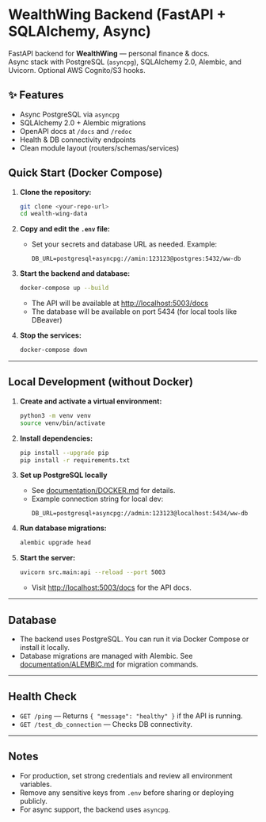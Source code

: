 # WealthWing Backend (FastAPI + SQLAlchemy, Async)

FastAPI backend for **WealthWing** — personal finance & docs.  
Async stack with PostgreSQL (`asyncpg`), SQLAlchemy 2.0, Alembic, and Uvicorn. Optional AWS Cognito/S3 hooks.

## ✨ Features

- Async PostgreSQL via `asyncpg`
- SQLAlchemy 2.0 + Alembic migrations
- OpenAPI docs at `/docs` and `/redoc`
- Health & DB connectivity endpoints
- Clean module layout (routers/schemas/services)

## Quick Start (Docker Compose)

1. **Clone the repository:**
   ```sh
   git clone <your-repo-url>
   cd wealth-wing-data
   ```

2. **Copy and edit the `.env` file:**
   - Set your secrets and database URL as needed. Example:
     ```env
     DB_URL=postgresql+asyncpg://amin:123123@postgres:5432/ww-db
     ```

3. **Start the backend and database:**
   ```sh
   docker-compose up --build
   ```
   - The API will be available at [http://localhost:5003/docs](http://localhost:5003/docs)
   - The database will be available on port 5434 (for local tools like DBeaver)

4. **Stop the services:**
   ```sh
   docker-compose down
   ```

---

## Local Development (without Docker)

1. **Create and activate a virtual environment:**
   ```sh
   python3 -m venv venv
   source venv/bin/activate
   ```

2. **Install dependencies:**
   ```sh
   pip install --upgrade pip
   pip install -r requirements.txt
   ```

3. **Set up PostgreSQL locally**
   - See [documentation/DOCKER.md](documentation/DOCKER.md) for details.
   - Example connection string for local dev:
     ```env
     DB_URL=postgresql+asyncpg://admin:123123@localhost:5434/ww-db
     ```

4. **Run database migrations:**
   ```sh
   alembic upgrade head
   ```

5. **Start the server:**
   ```sh
   uvicorn src.main:api --reload --port 5003
   ```
   - Visit [http://localhost:5003/docs](http://localhost:5003/docs) for the API docs.

---

## Database

- The backend uses PostgreSQL. You can run it via Docker Compose or install it locally.
- Database migrations are managed with Alembic. See [documentation/ALEMBIC.md](documentation/ALEMBIC.md) for migration commands.

---

## Health Check

- `GET /ping` — Returns `{ "message": "healthy" }` if the API is running.
- `GET /test_db_connection` — Checks DB connectivity.

---

## Notes

- For production, set strong credentials and review all environment variables.
- Remove any sensitive keys from `.env` before sharing or deploying publicly.
- For async support, the backend uses `asyncpg`.


